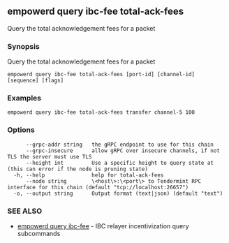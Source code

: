 ## empowerd query ibc-fee total-ack-fees

Query the total acknowledgement fees for a packet

### Synopsis

Query the total acknowledgement fees for a packet

```
empowerd query ibc-fee total-ack-fees [port-id] [channel-id] [sequence] [flags]
```

### Examples

```
empowerd query ibc-fee total-ack-fees transfer channel-5 100
```

### Options

```
      --grpc-addr string   the gRPC endpoint to use for this chain
      --grpc-insecure      allow gRPC over insecure channels, if not TLS the server must use TLS
      --height int         Use a specific height to query state at (this can error if the node is pruning state)
  -h, --help               help for total-ack-fees
      --node string        \<host\>:\<port\> to Tendermint RPC interface for this chain (default "tcp://localhost:26657")
  -o, --output string      Output format (text|json) (default "text")
```

### SEE ALSO

* [empowerd query ibc-fee](empowerd_query_ibc-fee.md)	 - IBC relayer incentivization query subcommands

